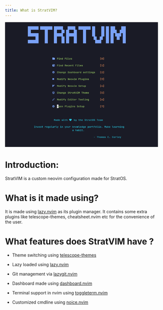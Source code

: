 ```yaml
---
title: What is StratVIM?
---
```


![StratVIM working on StratOS](./images/StratVIM.png)

# Introduction:
StratVIM is a custom neovim configuration made for StratOS. 

# What is it made using?
It is made using [lazy.nvim](https://github.com/folke/lazy.nvim) as its plugin manager. It contains some extra plugins like telescope-themes, cheatsheet.nvim etc for the convenience of the user.

# What features does StratVIM have ?

- Theme switching using [telescope-themes](https://github.com/andrew-george/telescope-themes)

- Lazy loaded using [lazy.nvim](https://github.com/folke/lazy.nvim)

- Git management via [lazygit.nvim](https://github.com/kdheepak/lazygit.nvim)

- Dashboard made using [dashboard.nvim](https://github.com/nvimdev/dashboard-nvim)

- Terminal support in nvim using [toggleterm.nvim](https://github.com/akinsho/toggleterm.nvim)

- Customized cmdline using [noice.nvim](https://github.com/folke/noice.nvim) 

